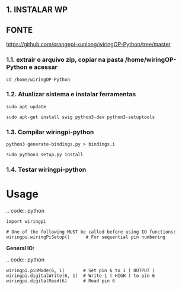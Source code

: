 ## 1. INSTALAR WP

## FONTE
https://github.com/orangepi-xunlong/wiringOP-Python/tree/master

### 1.1. extrair o arquivo zip, copiar na pasta /home/wiringOP-Python e acessar
```
cd /home/wiringOP-Python
```
### 1.2. Atualizar sistema e instalar ferramentas
```
sudo apt update
```
```
sudo apt-get install swig python3-dev python3-setuptools
```
### 1.3. Compilar wiringpi-python
```
python3 generate-bindings.py > bindings.i
```
```
sudo python3 setup.py install
```
### 1.4. Testar wiringpi-python
Usage
=====

.. code:: python

    import wiringpi

    # One of the following MUST be called before using IO functions:
    wiringpi.wiringPiSetup()      # For sequential pin numbering

**General IO:**

.. code:: python

    wiringpi.pinMode(6, 1)       # Set pin 6 to 1 ( OUTPUT )
    wiringpi.digitalWrite(6, 1)  # Write 1 ( HIGH ) to pin 6
    wiringpi.digitalRead(6)      # Read pin 6


